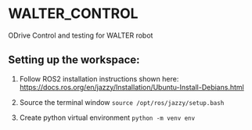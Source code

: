 # WALTER_CONTROL
ODrive Control and testing for WALTER robot

## Setting up the workspace:
1. Follow ROS2 installation instructions shown here:
https://docs.ros.org/en/jazzy/Installation/Ubuntu-Install-Debians.html

2. Source the terminal window 
``` source /opt/ros/jazzy/setup.bash ``` 

2. Create python virtual environment
```` python -m venv env ````
